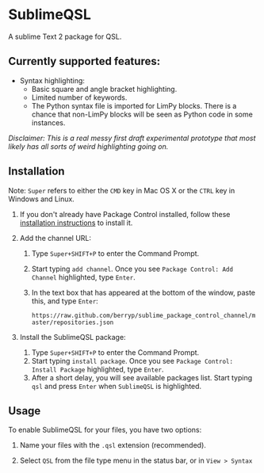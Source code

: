 SublimeQSL
==========

A sublime Text 2 package for QSL.

Currently supported features:
-----------------------------

- Syntax highlighting:
  - Basic square and angle bracket highlighting.
  - Limited number of keywords.
  - The Python syntax file is imported for LimPy blocks. There is a chance
    that non-LimPy blocks will be seen as Python code in some instances.

*Disclaimer: This is a real messy first draft experimental prototype that
             most likely has all sorts of weird highlighting going on.*

Installation
------------

Note: ``Super`` refers to either the ``CMD`` key in Mac OS X or the ``CTRL``
    key in Windows and Linux.

1. If you don't already have Package Control installed, follow these
   [installation instructions](http://wbond.net/sublime_packages/package_control/installation)
   to install it.

2. Add the channel URL:


    1. Type ``Super+SHIFT+P`` to enter the Command Prompt.
    2. Start typing ``add channel``. Once you see ``Package Control: Add Channel``
       highlighted, type ``Enter``.
    4. In the text box that has appeared at the bottom of the window,
       paste this, and type ``Enter``:

       ``https://raw.github.com/berryp/sublime_package_control_channel/master/repositories.json``

3. Install the SublimeQSL package:

    1. Type ``Super+SHIFT+P`` to enter the Command Prompt.
    2. Start typing ``install package``. Once you see ``Package Control: Install Package``
       highlighted, type ``Enter``.
    3. After a short delay, you will see available packages list. Start typing ``qsl``
       and press ``Enter`` when ``SublimeQSL`` is highlighted.

Usage
-----

To enable SublimeQSL for your files, you have two options:

1. Name your files with the ``.qsl`` extension (recommended).

2. Select ``QSL`` from the file type menu in the status bar, or in ``View > Syntax``